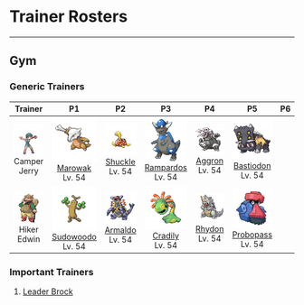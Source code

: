 # Trainer Rosters

---

## Gym


### Generic Trainers

| Trainer | P1 | P2 | P3 | P4 | P5 | P6 |
|:-------:|:--:|:--:|:--:|:--:|:--:|:--:|
| ![Camper Jerry](../../assets/trainers/camper.png "Camper Jerry")<br>Camper Jerry | ![Marowak](../../assets/sprites/marowak/front.gif "Marowak")<br>[Marowak](../../pokemon/marowak.md/)<br>Lv. 54 | ![Shuckle](../../assets/sprites/shuckle/front.gif "Shuckle")<br>[Shuckle](../../pokemon/shuckle.md/)<br>Lv. 54 | ![Rampardos](../../assets/sprites/rampardos/front.gif "Rampardos")<br>[Rampardos](../../pokemon/rampardos.md/)<br>Lv. 54 | ![Aggron](../../assets/sprites/aggron/front.gif "Aggron")<br>[Aggron](../../pokemon/aggron.md/)<br>Lv. 54 | ![Bastiodon](../../assets/sprites/bastiodon/front.gif "Bastiodon")<br>[Bastiodon](../../pokemon/bastiodon.md/)<br>Lv. 54 |
| ![Hiker Edwin](../../assets/trainers/hiker.png "Hiker Edwin")<br>Hiker Edwin | ![Sudowoodo](../../assets/sprites/sudowoodo/front.gif "Sudowoodo")<br>[Sudowoodo](../../pokemon/sudowoodo.md/)<br>Lv. 54 | ![Armaldo](../../assets/sprites/armaldo/front.gif "Armaldo")<br>[Armaldo](../../pokemon/armaldo.md/)<br>Lv. 54 | ![Cradily](../../assets/sprites/cradily/front.gif "Cradily")<br>[Cradily](../../pokemon/cradily.md/)<br>Lv. 54 | ![Rhydon](../../assets/sprites/rhydon/front.gif "Rhydon")<br>[Rhydon](../../pokemon/rhydon.md/)<br>Lv. 54 | ![Probopass](../../assets/sprites/probopass/front.gif "Probopass")<br>[Probopass](../../pokemon/probopass.md/)<br>Lv. 54 |


### Important Trainers

1. [Leader Brock](important_trainers.md#leader-brock)

